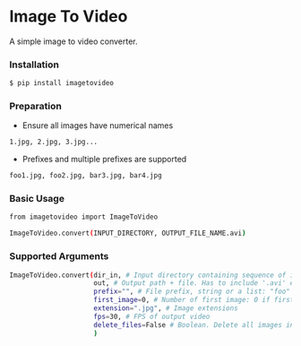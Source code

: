 # Image To Video

A simple image to video converter.

### Installation

```sh
$ pip install imagetovideo
```

### Preparation
- Ensure all images have numerical names
```sh
1.jpg, 2.jpg, 3.jpg...
```
- Prefixes and multiple prefixes are supported
```sh
foo1.jpg, foo2.jpg, bar3.jpg, bar4.jpg
```
### Basic Usage 
```sh
from imagetovideo import ImageToVideo

ImageToVideo.convert(INPUT_DIRECTORY, OUTPUT_FILE_NAME.avi)
```
### Supported Arguments
```sh
ImageToVideo.convert(dir_in, # Input directory containing sequence of images
                     out, # Output path + file. Has to include '.avi' extenion (example.avi)
                     prefix="", # File prefix, string or a list: "foo" or ["foo", "bar"]
                     first_image=0, # Number of first image: 0 if first image is named 0.jpg, 1 if 1.jpg
                     extension=".jpg", # Image extensions
                     fps=30, # FPS of output video
                     delete_files=False # Boolean. Delete all images in the input folder?
                     )
```